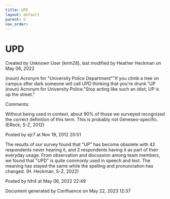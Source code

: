 ```yaml
---
title: UPD
layout: default
parent: U
nav_order:
---
```


# UPD

Created by  Unknown User (kmh28), last modified by  Heather Heckman on May 06, 2022

(noun) Acronym for &quot;University Police Department&quot;&quot;If you climb a tree on campus after dark someone will call UPD thinking that you're drunk.&quot;UP (noun) Acronym for University Police.&quot;Stop acting like such an idiot, UP is up the street.&quot;

Comments:

Without being used in context, about 90% of those we surveyed recognized the correct definition of this term. This is probably not Geneseo-specific. (EReck, S-Z, 2012)

Posted by ejr7 at Nov 19, 2012 20:51

The results of our survey found that &quot;UP&quot; has become obsolete with 42 respondents never hearing it, and 2 respondents having it as part of their everyday usage. From observation and discussion among team members, we found that &quot;UPD&quot; is quite commonly used in speech and text. The meaning has stayed the same while the spelling and pronunciation has changed. (H. Heckman, S-Z, 2022)

Posted by hlh4 at May 06, 2022 22:49

Document generated by Confluence on May 22, 2023 12:37


